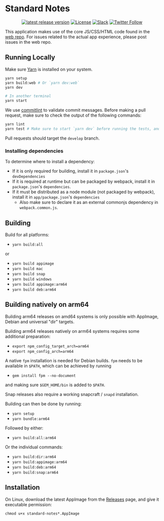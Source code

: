 # Standard Notes

<div align="center">

[![latest release version](https://img.shields.io/github/v/release/standardnotes/desktop)](https://github.com/standardnotes/desktop/releases)
[![License](https://img.shields.io/github/license/standardnotes/desktop?color=blue)](https://github.com/standardnotes/desktop/blob/master/LICENSE)
[![Slack](https://img.shields.io/badge/slack-standardnotes-CC2B5E.svg?style=flat&logo=slack)](https://standardnotes.com/slack)
[![Twitter Follow](https://img.shields.io/badge/follow-%40standardnotes-blue.svg?style=flat&logo=twitter)](https://twitter.com/standardnotes)

</div>

This application makes use of the core JS/CSS/HTML code found in the [web repo](https://github.com/standardnotes/web). For issues related to the actual app experience, please post issues in the web repo.

## Running Locally

Make sure [Yarn](https://classic.yarnpkg.com/en/) is installed on your system.

```bash
yarn setup
yarn build:web # Or `yarn dev:web`
yarn dev

# In another terminal
yarn start
```

We use [commitlint](https://github.com/conventional-changelog/commitlint) to validate commit messages.
Before making a pull request, make sure to check the output of the following commands:

```bash
yarn lint
yarn test # Make sure to start `yarn dev` before running the tests, and quit any running Standard Notes applications so they don't conflict.
```

Pull requests should target the `develop` branch.

### Installing dependencies

To determine where to install a dependency:

- If it is only required for building, install it in `package.json`'s `devDependencies`
- If it is required at runtime but can be packaged by webpack, install it in `package.json`'s `dependencies`.
- If it must be distributed as a node module (not packaged by webpack), install it in `app/package.json`'s `dependencies`
  - Also make sure to declare it as an external commonjs dependency in `webpack.common.js`.

## Building

Build for all platforms:

- `yarn build:all`

or

- `yarn build appimage`
- `yarn build mac`
- `yarn build snap`
- `yarn build windows`
- `yarn build appimage:arm64`
- `yarn build deb:arm64`

## Building natively on arm64

Building arm64 releases on amd64 systems is only possible with AppImage, Debian and universal "dir" targets.

Building arm64 releases natively on arm64 systems requires some additional preparation:

- `export npm_config_target_arch=arm64`
- `export npm_config_arch=arm64`

A native `fpm` installation is needed for Debian builds. `fpm` needs to be available in `$PATH`, which can be achieved by running

- `gem install fpm --no-document`

and making sure `$GEM_HOME/bin` is added to `$PATH`.

Snap releases also require a working snapcraft / `snapd` installation.

Building can then be done by running:

- `yarn setup`
- `yarn bundle:arm64`

Followed by either:

- `yarn build:all:arm64`

Or the individual commands:

- `yarn build:dir:arm64`
- `yarn build:appimage:arm64`
- `yarn build:deb:arm64`
- `yarn build:snap:arm64`

## Installation

On Linux, download the latest AppImage from the [Releases](https://github.com/standardnotes/desktop/releases/latest) page, and give it executable permission:

`chmod u+x standard-notes*.AppImage`
